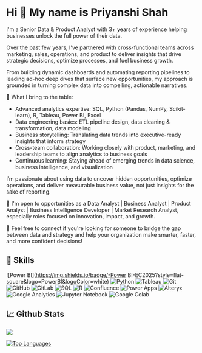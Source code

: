 Hi 👋 My name is Priyanshi Shah
================================

I'm a Senior Data & Product Analyst with 3+ years of experience helping businesses unlock the full power of their data.

Over the past few years, I've partnered with cross-functional teams across marketing, sales, operations, and product to deliver insights that drive strategic decisions, optimize processes, and fuel business growth.

From building dynamic dashboards and automating reporting pipelines to leading ad-hoc deep dives that surface new opportunities, my approach is grounded in turning complex data into compelling, actionable narratives.

🔎 What I bring to the table:
- Advanced analytics expertise: SQL, Python (Pandas, NumPy, Scikit-learn), R, Tableau, Power BI, Excel
- Data engineering basics: ETL pipeline design, data cleaning & transformation, data modeling
- Business storytelling: Translating data trends into executive-ready insights that inform strategy
- Cross-team collaboration: Working closely with product, marketing, and leadership teams to align analytics to business goals
- Continuous learning: Staying ahead of emerging trends in data science, business intelligence, and visualization

I’m passionate about using data to uncover hidden opportunities, optimize operations, and deliver measurable business value, not just insights for the sake of reporting.

🌟 I'm open to opportunities as a Data Analyst | Business Analyst | Product Analyst | Business Intelligence Developer | Market Research Analyst, especially roles focused on innovation, impact, and growth.

💬 Feel free to connect if you're looking for someone to bridge the gap between data and strategy and help your organization make smarter, faster, and more confident decisions!

## 🔧 Skills

![Power BI](https://img.shields.io/badge/-Power BI-EC2025?style=flat-square&logo=PowerBI&logoColor=white)
![Python](https://img.shields.io/badge/-Python-F7CC41?style=flat-square&logo=Python)
![Tableau](https://img.shields.io/badge/-Tableau-F80000?style=flat-square&logo=Tableau)
![Git](https://img.shields.io/badge/-Git-black?style=flat-square&logo=git)
![GitHub](https://img.shields.io/badge/-GitHub-181717?style=flat-square&logo=github)
![GitLab](https://img.shields.io/badge/-GitLab-FCA121?style=flat-square&logo=gitlab)
![SQL](https://img.shields.io/badge/-SQL-black?style=flat-square&logo=SQL)
![R](https://img.shields.io/badge/-R-00599C?style=flat-square&logo=R)
![Confluence](https://img.shields.io/badge/-Confluence-F7CC41?style=flat-square&logo=Confluence)
![Power Apps](https://img.shields.io/badge/-Power_Apps-black?style=flat-square&logo=PowerApps)
![Alteryx](https://img.shields.io/badge/-Alteryx-00599C?style=flat-square&logo=Alteryx)
![Google Analytics](https://img.shields.io/badge/-Google_Analytics-F7CC41?style=flat-square&logo=GoogleAnalytics)
![Jupyter Notebook](https://img.shields.io/badge/-Jupyter_Notebook-00599C?style=flat-square&logo=JupyterNotebook)
![Google Colab](https://img.shields.io/badge/-Google_Colab-black?style=flat-square&logo=Google-Colab) 







## &#x1f4c8; Github Stats
<!--
<a href="http://www.github.com/Priyanshiishah"><img src="https://github-readme-stats.vercel.app/api?username=Priyanshiishah&show_icons=true&hide=&count_private=true&title_color=0891b2&text_color=ffffff&icon_color=0891b2&bg_color=1c1917&hide_border=true&show_icons=true" alt="Priyanshiishah's GitHub stats" /></a>
-->

<a href="http://www.github.com/Priyanshiishah"><img src="https://github-readme-streak-stats.herokuapp.com/?user=Priyanshiishah&stroke=ffffff&background=1c1917&ring=0891b2&fire=0891b2&currStreakNum=ffffff&currStreakLabel=0891b2&sideNums=ffffff&sideLabels=ffffff&dates=ffffff&hide_border=true" /></a>

<a href="https://github.com/Priyanshiishah" align="left"><img src="https://github-readme-stats.vercel.app/api/top-langs/?username=Priyanshiishah&langs_count=10&title_color=0891b2&text_color=ffffff&icon_color=0891b2&bg_color=1c1917&hide_border=true&locale=en&custom_title=Top%20%Languages" alt="Top Languages" /></a>

<!--
**Priyanshiishah/Priyanshiishah** is a ✨ _special_ ✨ repository because its `README.md` (this file) appears on your GitHub profile.

Here are some ideas to get you started:

- 🔭 I’m currently working on ...
- 🌱 I’m currently learning ...
- 👯 I’m looking to collaborate on ...
- 🤔 I’m looking for help with ...
- 💬 Ask me about ...
- 📫 How to reach me: ...
- 😄 Pronouns: ...
- ⚡ Fun fact: ...
-->
